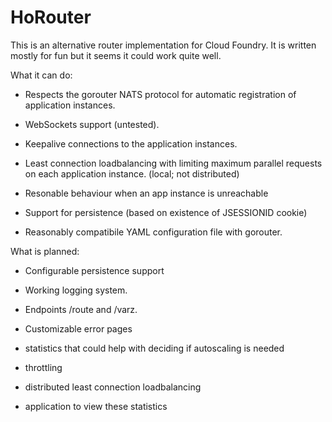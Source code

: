 HoRouter
========

This is an alternative router implementation for Cloud Foundry. It is written mostly
for fun but it seems it could work quite well.

What it can do:

* Respects the gorouter NATS protocol for automatic registration of application
  instances.

* WebSockets support (untested).

* Keepalive connections to the application instances.

* Least connection loadbalancing with limiting maximum parallel requests
  on each application instance. (local; not distributed)

* Resonable behaviour when an app instance is unreachable

* Support for persistence (based on existence of JSESSIONID cookie)

* Reasonably compatibile YAML configuration file with gorouter.


What is planned:

* Configurable persistence support

* Working logging system.

* Endpoints /route and /varz.

* Customizable error pages

* statistics that could help with deciding if autoscaling is needed

* throttling

* distributed least connection loadbalancing

* application to view these statistics
